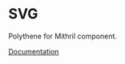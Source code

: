 # SVG

Polythene for Mithril component.

[Documentation](https://github.com/ArthurClemens/polythene/tree/master/docs/components/mithril/svg.md)
